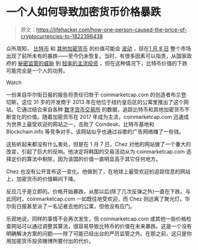 # 一个人如何导致加密货币价格暴跌

> 原文：<https://lifehacker.com/how-one-person-caused-the-price-of-cryptocurrencies-to-1822396438>

众所周知， [比特币](https://lifehacker.com/how-to-store-your-bitcoin-as-securely-as-possible-1821051421) 和 [其他加密货币](https://lifehacker.com/what-to-know-about-the-major-cryptocurrencies-besides-b-1821656104?rev=1514581574792) 的价值可能会 [波动](https://www.investopedia.com/articles/investing/052014/why-bitcoins-value-so-volatile.asp) ，但在[1 月 8 日](https://www.cnbc.com/2018/01/08/cryptocurrency-ripple-crashes-30-percent-in-24-hours-bitcoin-also-dropping.html) 整个市场出现了前所未有的暴跌——至今仍未恢复。当时，有很多因素可以指责，从国家政府的 [秘密监管的威胁](https://techcrunch.com/2018/01/08/china-is-reportedly-moving-to-clampdown-on-bitcoin-miners/) 到 [轻率的主流投资](https://www.bloomberg.com/news/articles/2017-12-20/more-people-are-looking-to-buy-bitcoin-with-their-credit-cards) ，但在这种情况下，比特币价值的下跌可能完全是一个人的功劳。

Watch

一份来自华尔街日报的报告将责任归咎于 coinmarketcap.com 的创造者布兰登·切斯。这位 31 岁的开发商于 2013 年在他位于纽约皇后区的公寓里推出了这个网站。它通过结合来自各种 [数字货币交易所](https://lifehacker.com/consider-these-digital-currency-exchange-alternatives-t-1821787464) 的数据，追踪比特币和其他加密货币不断变化的价值。随着加密货币在 2017 年成为主流，coinmarketcap.com 迅速成为世界上最受欢迎的网站之一，击败了 Coindesk、比特币基地和 Blockchain.info 等竞争对手。该网站似乎也通过谷歌的广告网络赚了一些钱。

这些听起来都没有什么害处，但是在 1 月 7 日，Chez 对他的网站做了一个重大的改变，引起了巨大的反响。他决定将韩国的交易活动从为 coinmarketcap.com 选择定价的算法中剔除，因为该国的价值一直明显高于其它任何地方。

Chez 也没有公开宣布这一变化。他做到了，在地球上最受欢迎的追踪信息的网站上，加密货币的价值瞬间下降。

反应几乎是立即的。价格开始暴跌，从那以后(除了几次反弹之外)一直在下跌。与此同时，coinmarketcap.com 一如既往地受欢迎，而 Chez 则远离了聚光灯。华尔街日报甚至派了一名记者去他的公寓，但他没有应门。

乐观地说，同样的事情不会再次发生，但 coinmarketcap.com 或其他一些价格检查网站可以通过调整其算法，很容易导致比特币的价值在未来暴跌。这是一个没有明确解决方案的问题——除了可能已经出台的严厉监管之外。在那之前，这只是你用加密货币投资赌博所要付出的代价。